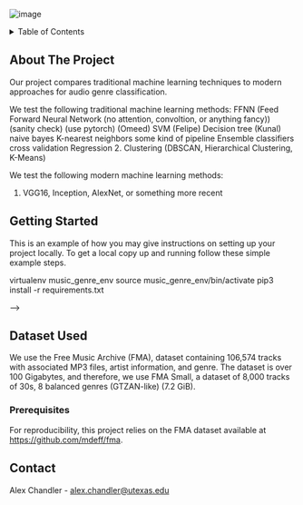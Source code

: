 

![image](https://user-images.githubusercontent.com/61725820/203701945-0211c019-5d39-4241-affd-adc5555d9546.png)


<!-- PROJECT SHIELDS -->
<!--
*** I'm using markdown "reference style" links for readability.
*** Reference links are enclosed in brackets [ ] instead of parentheses ( ).
*** See the bottom of this document for the declaration of the reference variables
*** for contributors-url, forks-url, etc. This is an optional, concise syntax you may use.
*** https://www.markdownguide.org/basic-syntax/#reference-style-links
-->
<!-- [![Contributors][contributors-shield]][contributors-url]
[![Forks][forks-shield]][forks-url]
[![Stargazers][stars-shield]][stars-url]
[![Issues][issues-shield]][issues-url]
[![MIT License][license-shield]][license-url]
[![LinkedIn][linkedin-shield]][linkedin-url] -->



<!-- PROJECT LOGO
<br />
<div align="center">
  <a href="https://github.com/othneildrew/Best-README-Template">
    <img src="images/logo.png" alt="Logo" width="80" height="80">
  </a>

  <h3 align="center">Best-README-Template</h3>

  <p align="center">
    An awesome README template to jumpstart your projects!
    <br />
    <a href="https://github.com/othneildrew/Best-README-Template"><strong>Explore the docs »</strong></a>
    <br />
    <br />
    <a href="https://github.com/othneildrew/Best-README-Template">View Demo</a>
    ·
    <a href="https://github.com/othneildrew/Best-README-Template/issues">Report Bug</a>
    ·
    <a href="https://github.com/othneildrew/Best-README-Template/issues">Request Feature</a>
  </p>
</div> -->



<!-- TABLE OF CONTENTS -->
<details>
  <summary>Table of Contents</summary>
  <ol>
    <li>
      <a href="#about-the-project">About The Project</a>
      <ul>
        <li><a href="#built-with">Built With</a></li>
      </ul>
    </li>
    <li>
      <a href="#getting-started">Getting Started</a>
      <ul>
        <li><a href="#prerequisites">Prerequisites</a></li>
        <li><a href="#installation">Installation</a></li>
      </ul>
    </li>
    <li><a href="#usage">Usage</a></li>
    <li><a href="#roadmap">Roadmap</a></li>
    <li><a href="#contributing">Contributing</a></li>
    <li><a href="#license">License</a></li>
    <li><a href="#contact">Contact</a></li>
    <li><a href="#acknowledgments">Acknowledgments</a></li>
  </ol>
</details>



<!-- ABOUT THE PROJECT -->
## About The Project

<!-- [![Product Name Screen Shot][product-screenshot]](https://example.com) -->

Our project compares traditional machine learning techniques to modern approaches for audio genre classification.

We test the following traditional machine learning methods:
FFNN (Feed Forward Neural Network (no attention, convoltion, or anything fancy)) (sanity check) (use pytorch) (Omeed)
SVM (Felipe)
Decision tree (Kunal)
naive bayes 
K-nearest neighbors
some kind of pipeline 
Ensemble classifiers
cross validation
Regression
2. Clustering (DBSCAN, Hierarchical Clustering, K-Means)

We test the following modern machine learning methods:
1. VGG16, Inception, AlexNet, or something more recent

<!-- GETTING STARTED -->
## Getting Started

This is an example of how you may give instructions on setting up your project locally.
To get a local copy up and running follow these simple example steps.

virtualenv music_genre_env
source music_genre_env/bin/activate
pip3 install -r requirements.txt


<!-- # to handle m1 issue: 
conda config --add channels conda-forge
pip install --pre torch torchvision torchaudio --extra-index-url https://download.pytorch.org/whl/nightly/cpu


conda create -y --name pygenreaudio python=3.8
conda install --force-reinstall -y -q --name pygenreaudio -c conda-forge --file requirements.txt
conda activate pygenreaudio -->
<!-- 

Create a conda environment: conda create --name pygenre python=3.8
                            conda install  -n pygenre pip
                        <!-- conda install pip -->
<!-- activate environment:   WINDOWS: activate py35
                        LINUX, macOS: conda activate pygenre
run requirements.txt file: pip3 install -r requirements.txt
if on mac m1: pip install --pre torch torchvision torchaudio --extra-index-url https://download.pytorch.org/whl/nightly/cpu
else:
  pip install torchaudio --> -->

<!-- ABOUT THE PROJECT -->
## Dataset Used

We use the Free Music Archive (FMA), dataset containing 106,574 tracks with associated MP3 files, artist information, and genre. The dataset is over 100 Gigabytes, and therefore, we use FMA Small, a dataset of 8,000 tracks of 30s, 8 balanced genres (GTZAN-like) (7.2 GiB).

### Prerequisites

For reproducibility, this project relies on the FMA dataset available at https://github.com/mdeff/fma.


<!-- CONTACT -->
## Contact

Alex Chandler - alex.chandler@utexas.edu
